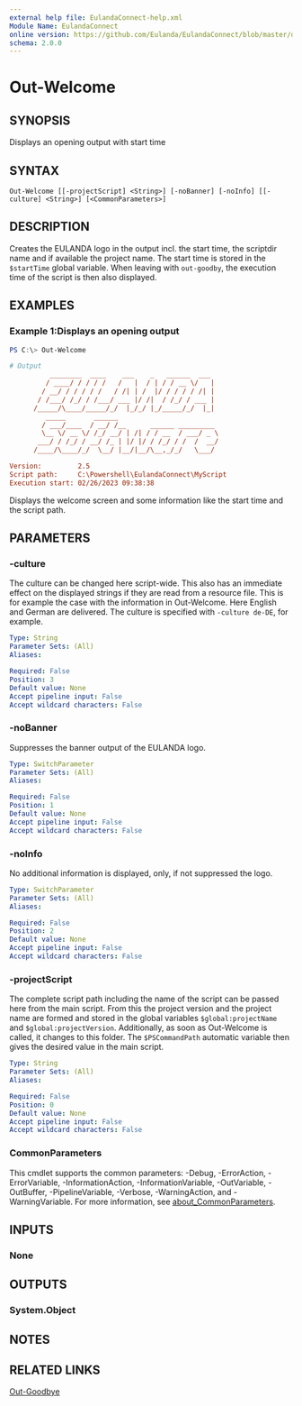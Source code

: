 ```yaml
---
external help file: EulandaConnect-help.xml
Module Name: EulandaConnect
online version: https://github.com/Eulanda/EulandaConnect/blob/master/docs/Out-Welcome.md
schema: 2.0.0
---
```


# Out-Welcome

## SYNOPSIS
Displays an opening output with start time

## SYNTAX

```
Out-Welcome [[-projectScript] <String>] [-noBanner] [-noInfo] [[-culture] <String>] [<CommonParameters>]
```

## DESCRIPTION
Creates the EULANDA logo in the output incl. the start time, the scriptdir name and if available the project name. The start time is stored in the `$startTime` global variable. When leaving with `out-goodby`, the execution time of the script is then also displayed.

## EXAMPLES

### Example 1:Displays an opening output
```powershell
PS C:\> Out-Welcome
```

```ini
# Output
		  ________  ____    ___    _   ______  ___
         / ____/ / / / /   /   |  / | / / __ \/   |
        / __/ / / / / /   / /| | /  |/ / / / / /| |
       / /___/ /_/ / /___/ ___ |/ /|  / /_/ / ___ |
      /_____/\____/_____/_/  |_/_/ |_/_____/_/  |_|
         _____       ______
        / ___/____  / __/ /__      ______ _________
        \__ \/ __ \/ /_/ __/ | /| / / __  / ___/ _ \
       ___/ / /_/ / __/ /_ | |/ |/ / /_/ / /  /  __/
      /____/\____/_/  \__/ |__/|__/\__,_/_/   \___/

Version:         2.5
Script path:     C:\Powershell\EulandaConnect\MyScript
Execution start: 02/26/2023 09:38:38
```

Displays the welcome screen and some information like the start time and the script path.

## PARAMETERS

### -culture
The culture can be changed here script-wide. This also has an immediate effect on the displayed strings if they are read from a resource file. This is for example the case with the information in Out-Welcome. Here English and German are delivered. The culture is specified with `-culture de-DE`, for example.

```yaml
Type: String
Parameter Sets: (All)
Aliases:

Required: False
Position: 3
Default value: None
Accept pipeline input: False
Accept wildcard characters: False
```

### -noBanner
Suppresses the banner output of the EULANDA logo.

```yaml
Type: SwitchParameter
Parameter Sets: (All)
Aliases:

Required: False
Position: 1
Default value: None
Accept pipeline input: False
Accept wildcard characters: False
```

### -noInfo
No additional information is displayed, only, if not suppressed the logo.

```yaml
Type: SwitchParameter
Parameter Sets: (All)
Aliases:

Required: False
Position: 2
Default value: None
Accept pipeline input: False
Accept wildcard characters: False
```

### -projectScript
The complete script path including the name of the script can be passed here from the main script. From this the project version and the project name are formed and stored in the global variables `$global:projectName` and `$global:projectVersion`. Additionally, as soon as Out-Welcome is called, it changes to this folder. The `$PSCommandPath` automatic variable then gives the desired value in the main script.

```yaml
Type: String
Parameter Sets: (All)
Aliases:

Required: False
Position: 0
Default value: None
Accept pipeline input: False
Accept wildcard characters: False
```

### CommonParameters
This cmdlet supports the common parameters: -Debug, -ErrorAction, -ErrorVariable, -InformationAction, -InformationVariable, -OutVariable, -OutBuffer, -PipelineVariable, -Verbose, -WarningAction, and -WarningVariable. For more information, see [about_CommonParameters](http://go.microsoft.com/fwlink/?LinkID=113216).

## INPUTS

### None

## OUTPUTS

### System.Object
## NOTES

## RELATED LINKS

[Out-Goodbye](./Out-Goodbye.md)
